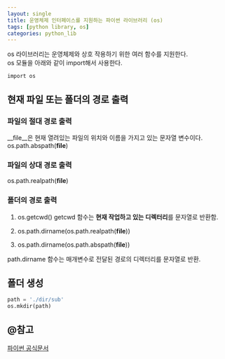 ```yaml
---
layout: single
title: 운영체제 인터페이스를 지원하는 파이썬 라이브러리 (os)
tags: [python library, os]
categories: python_lib
---
```

os 라이브러리는 운영체제와 상호 작용하기 위한 여러 함수를 지원한다.   
os 모듈을 아래와 같이 import해서 사용한다.
```commandline
import os
```

## 현재 파일 또는 폴더의 경로 출력
### 파일의 절대 경로 출력
__file__은 현재 열려있는 파일의 위치와 이름을 가지고 있는 문자열 변수이다.   
os.path.abspath(__file__)   
   
### 파일의 상대 경로 출력   
os.path.realpath(__file__)   
  
### 폴더의 경로 출력
1. os.getcwd()
getcwd 함수는 **현재 작업하고 있는 디렉터리**를 문자열로 반환함.  
    
2. os.path.dirname(os.path.realpath(__file__))   
   
3. os.path.dirname(os.path.abspath(__file__))   

path.dirname 함수는 매개변수로 전달된 경로의 디렉터리를 문자열로 반환.

 


## 폴더 생성
```python
path = './dir/sub'
os.mkdir(path)
```

## @참고
[파이썬 공식문서](https://docs.python.org/ko/3/library/os.html)